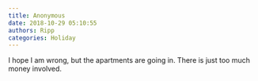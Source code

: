```yaml
---
title: Anonymous
date: 2018-10-29 05:10:55
authors: Ripp
categories: Holiday
---
```


 I hope I am wrong, but the apartments are going in.  There is just too much money involved.